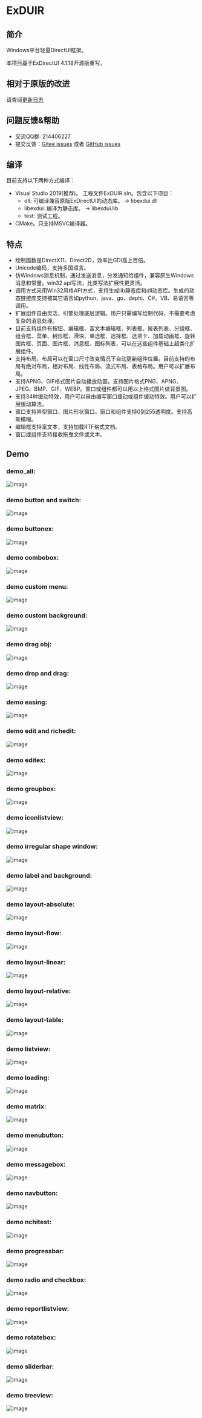 ExDUIR
=======

## 简介

Windows平台轻量DirectUI框架。

本项目基于ExDirectUI 4.1.18开源版重写。

## 相对于原版的改进

请查阅[更新日志](CHANGELOG.txt)

## 问题反馈&帮助
* 交流QQ群: 214406227
* 提交反馈：[Gitee issues](https://gitee.com/william_lzw/ExduiR/issues) 或者 [GitHub issues](https://github.com/laizewei/ExduiR/issues)

## 编译
目前支持以下两种方式编译：
* Visual Studio 2019(推荐)。
  工程文件ExDUIR.sln。包含以下项目：
  * dll: 可编译兼容原版ExDirectUI的动态库。 -> libexdui.dll
  * libexdui: 编译为静态库。 -> libexdui.lib
  * test: 测试工程。
* CMake。只支持MSVC编译器。

## 特点
* 绘制函数是DirectX11、Direct2D，效率比GDI高上百倍。
* Unicode编码，支持多国语言。
* 仿Windows消息机制，通过发送消息，分发通知给组件，兼容原生Windows消息和常量。win32 api写法，比类写法扩展性更灵活。
* 调用方式采用Win32风格API方式，支持生成lib静态库和dll动态库。生成的动态链接库支持被其它语言如python、java、go、dephi、C#、VB、易语言等调用。
* 扩展组件自由灵活，引擎处理底层逻辑。用户只需编写绘制代码，不需要考虑复杂的消息处理。
* 目前支持组件有按钮、编辑框、富文本编辑框、列表框、报表列表、分组框、组合框、菜单、树形框、滑块、单选框、选择框、选项卡、加载动画框、旋转图片框、页面、图片框、消息框、图标列表，可以在这些组件基础上超类化扩展组件。
* 支持布局，布局可以在窗口尺寸改变情况下自动更新组件位置。目前支持的布局有绝对布局，相对布局、线性布局、流式布局、表格布局。用户可以扩展布局。
* 支持APNG、GIF格式图片自动播放动画，支持图片格式PNG、APNG、JPEG、BMP、GIF、WEBP。窗口或组件都可以用以上格式图片做背景图。
* 支持34种缓动特效，用户可以自由编写窗口缓动或组件缓动特效。用户可以扩展缓动算法。
* 窗口支持异型窗口，图片形状窗口。窗口和组件支持0到255透明度。支持高斯模糊。
* 编辑框支持富文本，支持加载RTF格式文档。
* 窗口或组件支持接收拖曳文件或文本。

## Demo
### demo_all:  
![image](demo_image/demo_all.png)    
### demo button and switch:  
![image](https://raw.githubusercontent.com/laizewei/Exdui4.1R/master/demo_image/demo_button_switch.png)    
### demo buttonex:  
![image](https://raw.githubusercontent.com/laizewei/Exdui4.1R/master/demo_image/demo_buttonex.png)    
### demo combobox:  
![image](https://raw.githubusercontent.com/laizewei/Exdui4.1R/master/demo_image/demo_combobox.png)       
### demo custom menu:  
![image](https://raw.githubusercontent.com/laizewei/Exdui4.1R/master/demo_image/demo_custommenu.png)    
### demo custom background:  
![image](https://raw.githubusercontent.com/laizewei/Exdui4.1R/master/demo_image/demo_custombackground.png)    
### demo drag obj:  
![image](https://raw.githubusercontent.com/laizewei/Exdui4.1R/master/demo_image/demo_drag_obj.png)    
### demo drop and drag:  
![image](https://raw.githubusercontent.com/laizewei/Exdui4.1R/master/demo_image/demo_dropdrag.png)    
### demo easing: 
![image](https://raw.githubusercontent.com/laizewei/Exdui4.1R/master/demo_image/demo_easing.png)    
### demo edit and richedit:  
![image](https://raw.githubusercontent.com/laizewei/Exdui4.1R/master/demo_image/demo_edit_richedit.png)   
### demo editex:  
![image](https://raw.githubusercontent.com/laizewei/Exdui4.1R/master/demo_image/demo_editex.png)    
### demo groupbox:  
![image](https://raw.githubusercontent.com/laizewei/Exdui4.1R/master/demo_image/demo_groupbox.png)    
### demo iconlistview:  
![image](https://raw.githubusercontent.com/laizewei/Exdui4.1R/master/demo_image/demo_iconlistview.png)      
### demo irregular shape window:  
![image](https://raw.githubusercontent.com/laizewei/Exdui4.1R/master/demo_image/demo_irregular_shape_window.png)    
### demo label and background:  
![image](https://raw.githubusercontent.com/laizewei/Exdui4.1R/master/demo_image/demo_label_background.png)   
### demo layout-absolute:  
![image](https://raw.githubusercontent.com/laizewei/Exdui4.1R/master/demo_image/demo_layout_absolute.png)    
### demo layout-flow:  
![image](https://raw.githubusercontent.com/laizewei/Exdui4.1R/master/demo_image/demo_layout_flow.png)    
### demo layout-linear:  
![image](https://raw.githubusercontent.com/laizewei/Exdui4.1R/master/demo_image/demo_layout_linear.png)    
### demo layout-relative:  
![image](https://raw.githubusercontent.com/laizewei/Exdui4.1R/master/demo_image/demo_layout_relative.png)    
### demo layout-table:  
![image](https://raw.githubusercontent.com/laizewei/Exdui4.1R/master/demo_image/demo_layout_table.png)
### demo listview:  
![image](https://raw.githubusercontent.com/laizewei/Exdui4.1R/master/demo_image/demo_listview.png)
### demo loading:  
![image](https://raw.githubusercontent.com/laizewei/Exdui4.1R/master/demo_image/demo_loading.png)
### demo matrix:  
![image](https://raw.githubusercontent.com/laizewei/Exdui4.1R/master/demo_image/demo_matrix.png)
### demo menubutton:  
![image](https://raw.githubusercontent.com/laizewei/Exdui4.1R/master/demo_image/demo_menubutton.png)
### demo messagebox:  
![image](https://raw.githubusercontent.com/laizewei/Exdui4.1R/master/demo_image/demo_messagebox.png)
### demo navbutton:  
![image](https://raw.githubusercontent.com/laizewei/Exdui4.1R/master/demo_image/demo_navbutton.png)
### demo nchitest:  
![image](https://raw.githubusercontent.com/laizewei/Exdui4.1R/master/demo_image/demo_nchitest.png)
### demo progressbar:  
![image](https://raw.githubusercontent.com/laizewei/Exdui4.1R/master/demo_image/demo_progressbar.png)
### demo radio and checkbox:  
![image](https://raw.githubusercontent.com/laizewei/Exdui4.1R/master/demo_image/demo_radio_checkbox.png)
### demo reportlistview:  
![image](https://raw.githubusercontent.com/laizewei/Exdui4.1R/master/demo_image/demo_reportlistview.png)
### demo rotatebox:  
![image](https://raw.githubusercontent.com/laizewei/Exdui4.1R/master/demo_image/demo_rotatebox.png)
### demo sliderbar:  
![image](https://raw.githubusercontent.com/laizewei/Exdui4.1R/master/demo_image/demo_sliderbar.png)
### demo treeview:  
![image](https://raw.githubusercontent.com/laizewei/Exdui4.1R/master/demo_image/demo_treeview.png)
